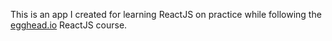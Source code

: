 This is an app I created for learning ReactJS on practice while following the [egghead.io](https://egghead.io/courses/react-fundamentals) ReactJS course.
